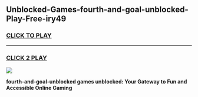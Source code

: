 
## Unblocked-Games-fourth-and-goal-unblocked-Play-Free-iry49
<h3>
<a href="https://premium76.site?title=fourth-and-goal-unblocked&ref=20M">CLICK TO PLAY</a></h3>
<hr>

<h3>
<a href="https://premium76.site?title=fourth-and-goal-unblocked&ref=20M">CLICK 2 PLAY</a>
  
</h3>

<a href="https://premium76.site?title=fourth-and-goal-unblocked&ref=19M"><img src="https://clearcache.store/games.png"></a>


**fourth-and-goal-unblocked games unblocked: Your Gateway to Fun and Accessible Online Gaming**

